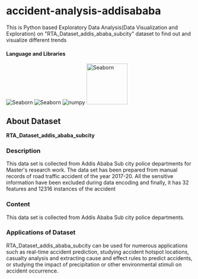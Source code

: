# accident-analysis-addisababa
This is Python based Exploratory Data Analysis(Data Visualization and Exploration) on "RTA_Dataset_addis_ababa_subcity" dataset to find out and visualize different trends


#### Language and Libraries
<p>
<a><img src="https://img.shields.io/badge/Python-FFD43B?style=for-the-badge&logo=python&logoColor=darkgreen" alt="Seaborn"/></a>
<a><img src="https://img.shields.io/badge/Pandas-2C2D72?style=for-the-badge&logo=pandas&logoColor=white" alt="Seaborn"/></a>
<a><img src="https://img.shields.io/badge/Numpy-777BB4?style=for-the-badge&logo=numpy&logoColor=white" alt="numpy"/></a>
<a><img src="https://seaborn.pydata.org/_static/logo-wide-lightbg.svg" alt="Seaborn"width="110"/></a>
</p>

## About Dataset
**RTA_Dataset_addis_ababa_subcity**
### Description
This data set is collected from Addis Ababa Sub city police departments for Master's research work. The data set has been prepared from manual records of road traffic accident of the year 2017-20. All the sensitive information have been excluded during data encoding and finally, it has 32 features and 12316 instances of the accident

### Content
This data set is collected from Addis Ababa Sub city police departments.
### Applications of Dataset
RTA_Dataset_addis_ababa_subcity can be used for numerous applications such as real-time accident prediction, studying accident hotspot locations, casualty analysis and extracting cause and effect rules to predict accidents, or studying the impact of precipitation or other environmental stimuli on accident occurrence.
